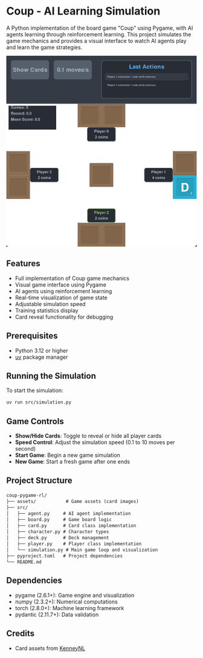 # Coup - AI Learning Simulation

A Python implementation of the board game "Coup" using Pygame, with AI agents learning through reinforcement learning. This project simulates the game mechanics and provides a visual interface to watch AI agents play and learn the game strategies.

![Coup Game Screenshot](assets/screenshot.png)

## Features

- Full implementation of Coup game mechanics
- Visual game interface using Pygame
- AI agents using reinforcement learning
- Real-time visualization of game state
- Adjustable simulation speed
- Training statistics display
- Card reveal functionality for debugging

## Prerequisites

- Python 3.12 or higher
- [uv](https://github.com/astral-sh/uv) package manager

## Running the Simulation

To start the simulation:

```bash
uv run src/simulation.py
```

## Game Controls

- **Show/Hide Cards**: Toggle to reveal or hide all player cards
- **Speed Control**: Adjust the simulation speed (0.1 to 10 moves per second)
- **Start Game**: Begin a new game simulation
- **New Game**: Start a fresh game after one ends

## Project Structure

```
coup-pygame-rl/
├── assets/           # Game assets (card images)
├── src/             
│   ├── agent.py     # AI agent implementation
│   ├── board.py     # Game board logic
│   ├── card.py      # Card class implementation
│   ├── character.py # Character types
│   ├── deck.py      # Deck management
│   ├── player.py    # Player class implementation
│   └── simulation.py # Main game loop and visualization
├── pyproject.toml   # Project dependencies
└── README.md
```

## Dependencies

- pygame (2.6.1+): Game engine and visualization
- numpy (2.3.2+): Numerical computations
- torch (2.8.0+): Machine learning framework
- pydantic (2.11.7+): Data validation

## Credits

- Card assets from [KenneyNL](http://kenney.nl/)